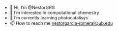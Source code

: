 - 👋 Hi, I’m @NestorGRG
- 👀 I’m interested in computational chemestry 
- 🌱 I’m currently learning photocatalisys
- 📫 How to reach me nestorgarcia-romeral@ub.edu

<!---
NestorGRG/NestorGRG is a ✨ special ✨ repository because its `README.md` (this file) appears on your GitHub profile.
You can click the Preview link to take a look at your changes.
--->
